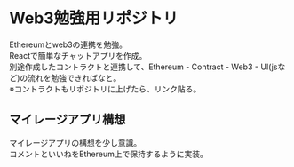 # Web3勉強用リポジトリ

Ethereumとweb3の連携を勉強。  
Reactで簡単なチャットアプリを作成。  
別途作成したコントラクトと連携して、Ethereum - Contract - Web3 - UI(jsなど)の流れを勉強できればなと。  
※コントラクトもリポジトリに上げたら、リンク貼る。

## マイレージアプリ構想

マイレージアプリの構想を少し意識。  
コメントといいねをEthereum上で保持するように実装。



